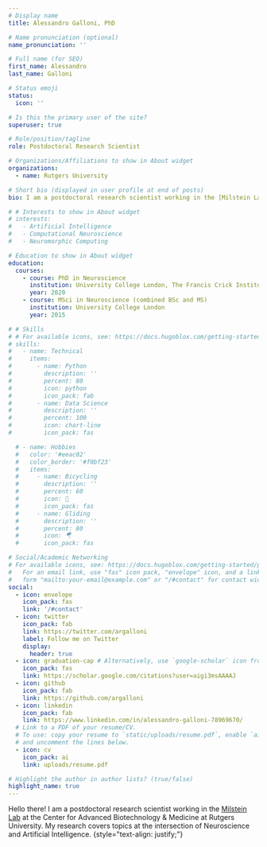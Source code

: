 ```yaml
---
# Display name
title: Alessandro Galloni, PhD

# Name pronunciation (optional)
name_pronunciation: ''

# Full name (for SEO)
first_name: Alessandro
last_name: Galloni

# Status emoji
status:
  icon: ''

# Is this the primary user of the site?
superuser: true

# Role/position/tagline
role: Postdoctoral Research Scientist

# Organizations/Affiliations to show in About widget
organizations:
  - name: Rutgers University

# Short bio (displayed in user profile at end of posts)
bio: I am a postdoctoral research scientist working in the [Milstein Lab](https://milsteinlab.com) at the Center for Advanced Biotechnology & Medicine at Rutgers University. My research covers topics at the intersection of Neuroscience and Artificial Intelligence.

# # Interests to show in About widget
# interests:
#   - Artificial Intelligence
#   - Computational Neuroscience
#   - Neuromorphic Computing

# Education to show in About widget
education:
  courses:
    - course: PhD in Neuroscience
      institution: University College London, The Francis Crick Institute
      year: 2020
    - course: MSci in Neuroscience (combined BSc and MS)
      institution: University College London
      year: 2015

# # Skills
# # For available icons, see: https://docs.hugoblox.com/getting-started/page-builder/#icons
# skills:
#   - name: Technical
#     items:
#       - name: Python
#         description: ''
#         percent: 80
#         icon: python
#         icon_pack: fab
#       - name: Data Science
#         description: ''
#         percent: 100
#         icon: chart-line
#         icon_pack: fas

  # - name: Hobbies
  #   color: '#eeac02'
  #   color_border: '#f0bf23'
  #   items:
  #     - name: Bicycling
  #       description: ''
  #       percent: 60
  #       icon: 🚴
  #       icon_pack: fas
  #     - name: Gliding
  #       description: ''
  #       percent: 80
  #       icon: 🪂
  #       icon_pack: fas

# Social/Academic Networking
# For available icons, see: https://docs.hugoblox.com/getting-started/page-builder/#icons
#   For an email link, use "fas" icon pack, "envelope" icon, and a link in the
#   form "mailto:your-email@example.com" or "/#contact" for contact widget.
social:
  - icon: envelope
    icon_pack: fas
    link: '/#contact'
  - icon: twitter
    icon_pack: fab
    link: https://twitter.com/argalloni
    label: Follow me on Twitter
    display:
      header: true
  - icon: graduation-cap # Alternatively, use `google-scholar` icon from `ai` icon pack
    icon_pack: fas
    link: https://scholar.google.com/citations?user=aigi3msAAAAJ
  - icon: github
    icon_pack: fab
    link: https://github.com/argalloni
  - icon: linkedin
    icon_pack: fab
    link: https://www.linkedin.com/in/alessandro-galloni-78969670/
  # Link to a PDF of your resume/CV.
  # To use: copy your resume to `static/uploads/resume.pdf`, enable `ai` icons in `params.yaml`,
  # and uncomment the lines below.
  - icon: cv
    icon_pack: ai
    link: uploads/resume.pdf

# Highlight the author in author lists? (true/false)
highlight_name: true
---
```


Hello there! I am a postdoctoral research scientist working in the [Milstein Lab](https://milsteinlab.com) at the Center for Advanced Biotechnology & Medicine at Rutgers University. My research covers topics at the intersection of Neuroscience and Artificial Intelligence.
{style="text-align: justify;"}
